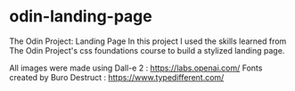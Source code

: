 # odin-landing-page
The Odin Project: Landing Page
In this project I used the skills learned from The Odin Project's css foundations course to build a stylized landing page. 

All images were made using Dall-e 2 : https://labs.openai.com/
Fonts created by Buro Destruct : https://www.typedifferent.com/

